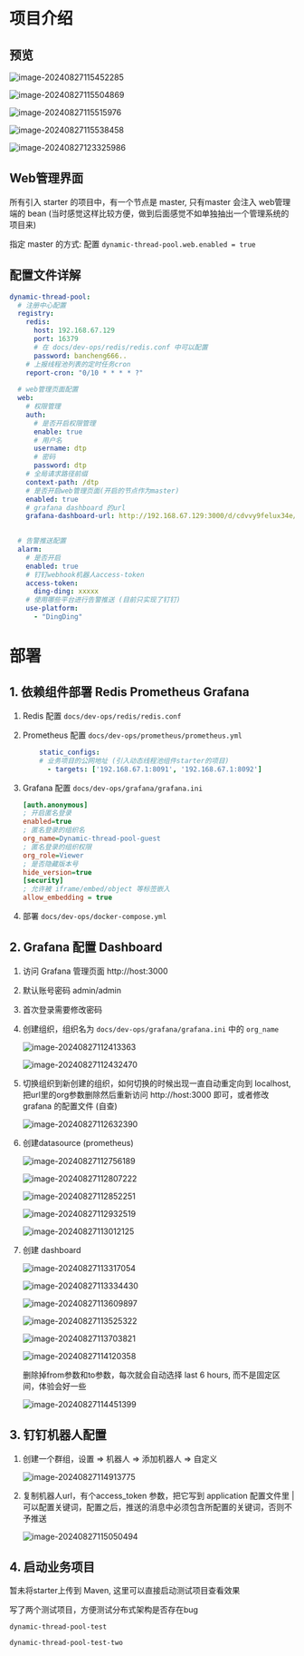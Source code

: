 # 项目介绍

## 预览

![image-20240827115452285](C:\Users\ffwh\AppData\Roaming\Typora\typora-user-images\image-20240827115452285.png)

![image-20240827115504869](C:\Users\ffwh\AppData\Roaming\Typora\typora-user-images\image-20240827115504869.png)

![image-20240827115515976](C:\Users\ffwh\AppData\Roaming\Typora\typora-user-images\image-20240827115515976.png)

![image-20240827115538458](C:\Users\ffwh\AppData\Roaming\Typora\typora-user-images\image-20240827115538458.png)

![image-20240827123325986](C:\Users\ffwh\AppData\Roaming\Typora\typora-user-images\image-20240827123325986.png)



## Web管理界面

所有引入 starter 的项目中，有一个节点是 master, 只有master 会注入 web管理端的 bean (当时感觉这样比较方便，做到后面感觉不如单独抽出一个管理系统的项目来)

指定 master 的方式: 配置 `dynamic-thread-pool.web.enabled = true`

## 配置文件详解

```yaml
dynamic-thread-pool:
  # 注册中心配置
  registry:
    redis:
      host: 192.168.67.129
      port: 16379
	  # 在 docs/dev-ops/redis/redis.conf 中可以配置
      password: bancheng666..
    # 上报线程池列表的定时任务cron
    report-cron: "0/10 * * * * ?"
  
  # web管理页面配置
  web:
    # 权限管理
    auth:
      # 是否开启权限管理
      enable: true
      # 用户名
      username: dtp
      # 密码
      password: dtp
    # 全局请求路径前缀
    context-path: /dtp
    # 是否开启web管理页面(开启的节点作为master)
    enabled: true
    # grafana dashboard 的url
    grafana-dashboard-url: http://192.168.67.129:3000/d/cdvvy9felux34e/e58aa8-e68081-e7babf-e7a88b-e6b1a0-e79b91-e68ea7?orgId=2&refresh=5s&theme=light

  
  # 告警推送配置
  alarm:
  	# 是否开启
    enabled: true
    # 钉钉webhook机器人access-token
    access-token:
      ding-ding: xxxxx
    # 使用哪些平台进行告警推送 (目前只实现了钉钉)
    use-platform:
      - "DingDing"
```



# 部署

## 1. 依赖组件部署 Redis Prometheus Grafana

1. Redis 配置 `docs/dev-ops/redis/redis.conf`

2. Prometheus 配置 `docs/dev-ops/prometheus/prometheus.yml`

   ```yaml
       static_configs:
       # 业务项目的公网地址 (引入动态线程池组件starter的项目)
         - targets: ['192.168.67.1:8091', '192.168.67.1:8092']
   ```

3. Grafana 配置 `docs/dev-ops/grafana/grafana.ini`

   ```ini
   [auth.anonymous]
   ; 开启匿名登录
   enabled=true
   ; 匿名登录的组织名
   org_name=Dynamic-thread-pool-guest
   ; 匿名登录的组织权限
   org_role=Viewer
   ; 是否隐藏版本号
   hide_version=true
   [security]
   ; 允许被 iframe/embed/object 等标签嵌入
   allow_embedding = true
   ```

4. 部署 `docs/dev-ops/docker-compose.yml`

## 2. Grafana 配置 Dashboard

1. 访问 Grafana 管理页面  http://host:3000 

2. 默认账号密码 admin/admin

3. 首次登录需要修改密码

4. 创建组织，组织名为 `docs/dev-ops/grafana/grafana.ini` 中的 `org_name`

   ![image-20240827112413363](C:\Users\ffwh\AppData\Roaming\Typora\typora-user-images\image-20240827112413363.png)

   ![image-20240827112432470](C:\Users\ffwh\AppData\Roaming\Typora\typora-user-images\image-20240827112432470.png)

5. 切换组织到新创建的组织，如何切换的时候出现一直自动重定向到 localhost, 把url里的org参数删除然后重新访问 http://host:3000 即可，或者修改 grafana 的配置文件 (自查)

   ![image-20240827112632390](C:\Users\ffwh\AppData\Roaming\Typora\typora-user-images\image-20240827112632390.png)

6. 创建datasource (prometheus)

   ![image-20240827112756189](C:\Users\ffwh\AppData\Roaming\Typora\typora-user-images\image-20240827112756189.png)

   ![image-20240827112807222](C:\Users\ffwh\AppData\Roaming\Typora\typora-user-images\image-20240827112807222.png)

   ![image-20240827112852251](C:\Users\ffwh\AppData\Roaming\Typora\typora-user-images\image-20240827112852251.png)

   ![image-20240827112932519](C:\Users\ffwh\AppData\Roaming\Typora\typora-user-images\image-20240827112932519.png)

   ![image-20240827113012125](C:\Users\ffwh\AppData\Roaming\Typora\typora-user-images\image-20240827113012125.png)

7. 创建 dashboard 

   ![image-20240827113317054](C:\Users\ffwh\AppData\Roaming\Typora\typora-user-images\image-20240827113317054.png)

   ![image-20240827113334430](C:\Users\ffwh\AppData\Roaming\Typora\typora-user-images\image-20240827113334430.png)

   ![image-20240827113609897](C:\Users\ffwh\AppData\Roaming\Typora\typora-user-images\image-20240827113609897.png)

   ![image-20240827113525322](C:\Users\ffwh\AppData\Roaming\Typora\typora-user-images\image-20240827113525322.png)

   ![image-20240827113703821](C:\Users\ffwh\AppData\Roaming\Typora\typora-user-images\image-20240827113703821.png)

   ![image-20240827114120358](C:\Users\ffwh\AppData\Roaming\Typora\typora-user-images\image-20240827114120358.png)

   删除掉from参数和to参数，每次就会自动选择 last 6 hours, 而不是固定区间，体验会好一些

   ![image-20240827114451399](C:\Users\ffwh\AppData\Roaming\Typora\typora-user-images\image-20240827114451399.png)

## 3. 钉钉机器人配置

1. 创建一个群组，设置 => 机器人 => 添加机器人 => 自定义

   ![image-20240827114913775](C:\Users\ffwh\AppData\Roaming\Typora\typora-user-images\image-20240827114913775.png)

2. 复制机器人url，有个access_token 参数，把它写到 application 配置文件里  | 可以配置关键词，配置之后，推送的消息中必须包含所配置的关键词，否则不予推送

   ![image-20240827115050494](C:\Users\ffwh\AppData\Roaming\Typora\typora-user-images\image-20240827115050494.png)

## 4. 启动业务项目

暂未将starter上传到 Maven, 这里可以直接启动测试项目查看效果

写了两个测试项目，方便测试分布式架构是否存在bug

`dynamic-thread-pool-test`

`dynamic-thread-pool-test-two`